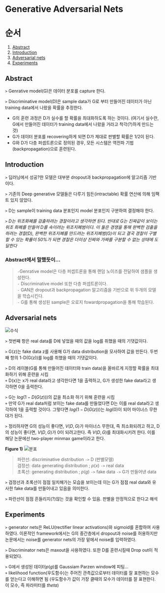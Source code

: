 # Generative Adversarial Nets

# 순서
1. [Abstract](#Abstract)
2. [Introduction](#Introduction)
3. [Adversarial nets](#Adversarial-nets)
4. [Experiments](#Experiments)

## Abstract

`>` Genrative model(G)은 데이터 분포를 capture 한다.

`>` Discriminative model(D)은 sample data가 G로 부터 만들어진 데이터가 아닌 training data에서 나왔을 확률을 추정한다.

* G의 훈련 과정은 D가 실수를 할 확률을 최대화하도록 하는 것이다. (여기서 실수란, G에서 만들어진 데이터가 training data에서 나왔을 거라고 착각(?)하게 만드는 것)
* G가 데이터 분포를 recovering하게 되면 D가 제대로 판별할 확률은 1/2이 된다.
* G와 D가 다층 퍼셉트론으로 정의된 경우, 모든 시스템은 역전파 기법(backpropagation)으로 훈련된다.

## Introduction

`>` 딥러닝에서 성공?한 모델은 대부분 dropout과 backpropagation에 알고리즘 기반이다.

`>` 기존의 Deep generative 모델들은 다루기 힘든(intractable) 확률 연산에 의해 임팩트 있지 않았다.

`>` D는 sample이 training data 분포인지 model 분포인지 구분하여 결정해야 한다. 

`>` *D는 위조화폐를 검출하려는 경찰이라고 생각하면 된다. 반대로 G는 진짜같이 보이는 위조 화폐를 만들어 D를 속이려는 위조지폐범이다. 이 둘은 경쟁을 통해 완벽한 검출을 하려는 경찰(D), 완벽한 위조지폐를 만드려는 위조지폐범(G)이 되고 결국 경찰이 구별할 수 있는 확률이 50%가 되면 경찰은 더이상 진짜와 가짜를 구분할 수 없는 상태에 도달한다*



### Abstract에서 말했듯이...  
> `-`Genrative model은 다층 퍼셉트론을 통해 랜덤 노이즈를 전달하여 샘플을 생성한다.  
`-` Discriminative model 또한 다층 퍼셉트론이다.  
`-` GAN은 dropout과 backpropagation 알고리즘을 기반으로 위 두개의 모델을 학습시킨다.  
`-` G를 통해 생성된 sample은 오로지 fowardpropagation을 통해 학습된다.  


## Adversarial nets
![수식](https://firebasestorage.googleapis.com/v0/b/gitbook-x-prod.appspot.com/o/spaces%2F-Lzv9WQqVErrkv4TUmw2%2Fuploads%2FHaQuzfKjH9FwPGzys4Om%2Ffile.png?alt=media)

`>` 첫번째 항은 real data를 D에 넣었을 때의 값을 log를 취했을 때의 기댓값이다.

`>` G(z)는 fake data z를 사용해 G가 data distribution을 모사하여 값을 만든다. 두번째 항의 1-D(G(z))를 log를 취했을 때의 기댓값이다.

`>` D의 레이블(G를 통해 만들어진 데이터와 train data)을 올바르게 지정할 확률을 최대화하기 위해 훈련을 시킴  
`+` D(x)는 x가 real data라고 생각한다면 1을 출력하고, G가 생성한 fake data라고 생각하면 0을 출력한다.

`>` G는 $log(1-D(G(z)))$의 값을 최소화 하기 위해 훈련을 시킴  
`+` 만약 G가 real data처럼 보이는 fake data를 만들었다면 D는 이를 real data라고 생각하여 1을 출력할 것이다. 그렇다면 $log(1-D(G(z)))$는 $log(0)$이 되어 마이너스 무한대가 된다.

`>` 정리하자면 G의 성능이 좋다면, $V(D,G)$가 마이너스 무한대, 즉 최소화되려고 하고,  D의 성능이 좋다면, $V(D,G)$가 0이 되려고한다. 즉 $V(D,G)$를 최대화시키려 한다. 이를 해당 논문에선 two-player minmax game이라고 한다.

**Figure 1)**
![분포](https://firebasestorage.googleapis.com/v0/b/gitbook-x-prod.appspot.com/o/spaces%2F-Lzv9WQqVErrkv4TUmw2%2Fuploads%2F39NU70gaap9JBh5zqwX8%2Ffile.png?alt=media)
>    파란선: discriminative distribution `->` D (판별모델)   
     검정선: data generating distribution ; $p(x)$  `->` real data  
     초록선: generating distribution ; $p(g)$ `->` fake data `->` G가 만들어낸 data

`>` 검정선과 초록선이 점점 일치해가는 모습을 보이는데 이는 G가 점점 real data와 유사한 fake data를 만들어내고 있음을 의미한다.

`>` 파란선이 점점 흔들리지(?)않는 것을 확인할 수 있음. 판별을 안정적으로 한다고 해석



## Experiments

`>` generator nets은 ReLU(rectifier linear activations)와 sigmoid를 혼합하여 사용하였다. 이론적인 framework에서는 G의 중간층에서 dropout과 noise를 허용하지만 논문에서는 noise를 generator nets의 가장 밑에서 noise를 입력하였다.

`>` Discriminator nets은 maxout을 사용하였다. 또한 D를 훈련시킬때 Drop out이 적용되었다.

`>` G에서 생성된 데이터$p(g)$를 Gaussiam Parzen window에 피팅...  
`+` likelihood function(우도함수)는 주어진 관측값으로부터 데이터를 잘 표현하는 모수를 얻는다고 이해하면 됨 (우도함수가 값이 가장 클때의 모수가 데이터를 잘 표현한다. 이 모수, 즉 파라미터를 $theta$)
